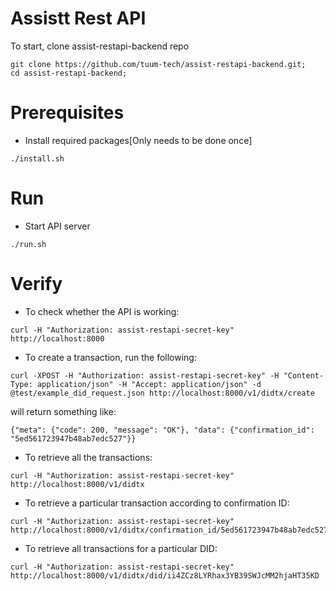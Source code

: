 # Assistt Rest API

To start, clone assist-restapi-backend repo
```
git clone https://github.com/tuum-tech/assist-restapi-backend.git;
cd assist-restapi-backend;
```

# Prerequisites
- Install required packages[Only needs to be done once]
```
./install.sh
```

# Run
- Start API server
```
./run.sh
```

# Verify
- To check whether the API is working:
``` 
curl -H "Authorization: assist-restapi-secret-key" http://localhost:8000
```
- To create a transaction, run the following:
```
curl -XPOST -H "Authorization: assist-restapi-secret-key" -H "Content-Type: application/json" -H "Accept: application/json" -d @test/example_did_request.json http://localhost:8000/v1/didtx/create
```
will return something like:
``` 
{"meta": {"code": 200, "message": "OK"}, "data": {"confirmation_id": "5ed561723947b48ab7edc527"}}
```
- To retrieve all the transactions:
``` 
curl -H "Authorization: assist-restapi-secret-key" http://localhost:8000/v1/didtx
```
- To retrieve a particular transaction according to confirmation ID:
```
curl -H "Authorization: assist-restapi-secret-key" http://localhost:8000/v1/didtx/confirmation_id/5ed561723947b48ab7edc527
```
- To retrieve all transactions for a particular DID:
```
curl -H "Authorization: assist-restapi-secret-key" http://localhost:8000/v1/didtx/did/ii4ZCz8LYRhax3YB39SWJcMM2hjaHT35KD
```